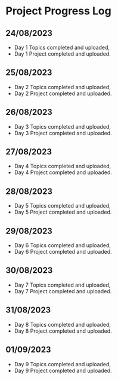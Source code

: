 # Project Progress Log

## 24/08/2023
- Day 1 Topics completed and uploaded,
- Day 1 Project completed and uploaded.

## 25/08/2023
- Day 2 Topics completed and uploaded,
- Day 2 Project completed and uploaded.

## 26/08/2023
- Day 3 Topics completed and uploaded,
- Day 3 Project completed and uploaded.

## 27/08/2023
- Day 4 Topics completed and uploaded,
- Day 4 Project completed and uploaded.

## 28/08/2023
- Day 5 Topics completed and uploaded,
- Day 5 Project completed and uploaded.

## 29/08/2023
- Day 6 Topics completed and uploaded,
- Day 6 Project completed and uploaded.

## 30/08/2023
- Day 7 Topics completed and uploaded,
- Day 7 Project completed and uploaded.

## 31/08/2023
- Day 8 Topics completed and uploaded,
- Day 8 Project completed and uploaded.

## 01/09/2023
- Day 9 Topics completed and uploaded,
- Day 9 Project completed and uploaded.

